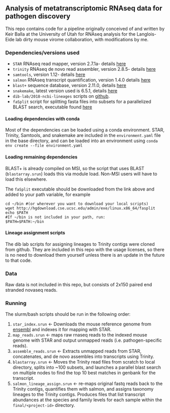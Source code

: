 ## Analysis of metatranscriptomic RNAseq data for pathogen discovery

This repo contains code for a pipeline originally conceived of and written by Keir Balla at the University of Utah for RNAseq analysis for the Langlois-Eide lab dirty mouse virome collaboration, with modifications by me.

### Dependencies/versions used
* `STAR` RNAseq read mapper, version 2.7.1a- details [here](https://github.com/alexdobin/STAR)
* `trinity` RNAseq de novo read assembler, version 2.8.5- details [here](https://github.com/trinityrnaseq/trinityrnaseq/wiki) 
* `samtools`, version 1.12- details [here](https://sourceforge.net/projects/samtools/) 
* `salmon` RNAseq transcript quantification, version 1.4.0 details [here](https://github.com/COMBINE-lab/salmon) 
* `blast+` sequence database, version 2.11.0, details [here](https://blast.ncbi.nlm.nih.gov/Blast.cgi?PAGE_TYPE=BlastDocs) 
* `snakemake`, latest version used is 6.5.1, details [here](https://snakemake.readthedocs.io/en/stable/)
* `dib-lab/2018-ncbi-lineages` scripts on [github](https://github.com/dib-lab/2018-ncbi-lineages).
* `faSplit` script for splitting fasta files into subsets for a parallelized BLAST search, executable found [here](http://hgdownload.cse.ucsc.edu/admin/exe/linux.x86_64/)

#### Loading dependencies with conda
Most of the dependencies can be loaded using a conda environment. STAR, Trinity, Samtools, and snakemake are included in the `environment.yaml` file in the base directory, and can be loaded into an environment using `conda env create --file environment.yaml`

#### Loading remaining dependencies

BLAST+ is already compiled on MSI, so the script that uses BLAST (`blastarray.srun`) loads this via module load. Non-MSI users will have to load this elsewhere. 

The `faSplit` executable should be downloaded from the link above and added to your path variable, for example

    cd ~/bin #(or wherever you want to download your local scripts)
    wget http://hgdownload.cse.ucsc.edu/admin/exe/linux.x86_64/fasplit
    echo $PATH
    #If ~/bin is not included in your path, run:
    $PATH=$PATH:~/bin

#### Lineage assignment scripts
The dib lab scripts for assigning lineages to Trinity contigs were cloned from github. They are included in this repo with the usage licenses, so there is no need to download them yourself unless there is an update in the future to that code. 

### Data
Raw data is not included in this repo, but consists of 2x150 paired end stranded novaseq reads. 

### Running
The slurm/bash scripts should be run in the following order:
1. `star_index.srun` <- Downloads the mouse reference genome from [ensembl](https://www.ensembl.org/index.html) and indexes it for mapping with STAR.
2. `map_reads.srun` <- maps raw rnaseq reads to the indexed mouse genome with STAR and output unmapped reads (i.e. pathogen-specific reads).
3. `assemble_reads.srun` <- Extracts unmapped reads from STAR, concatenates, and de novo assembles into transcripts using Trinity.
4. `blastarray.srun` <- Moves the Trinity read files from scratch to local directory, splits into ~100 subsets, and launches a parallel blast search on multiple nodes to find the top 10 best matches in genbank for the transcript.
5. `salmon_lineage_assign.srun` <- re-maps original fastq reads back to the Trinity contigs, quantifies them with salmon, and assigns taxonomy lineages to the Trinity contigs. Produces files that list transcript abundances at the species and family levels for each sample within the `final/<project-id>` directory.
